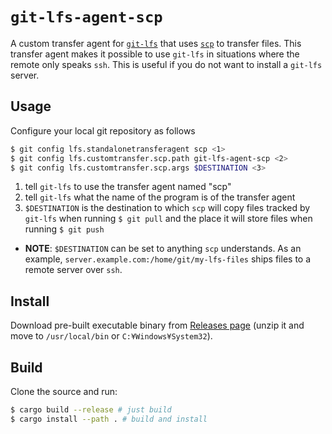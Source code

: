 # `git-lfs-agent-scp`

A custom transfer agent for [`git-lfs`](https://git-lfs.github.com/) that uses [`scp`](https://www.openssh.com/) to transfer files.
This transfer agent makes it possible to use `git-lfs` in situations where the remote only speaks `ssh`.
This is useful if you do not want to install a `git-lfs` server.

## Usage

Configure your local git repository as follows

```sh
$ git config lfs.standalonetransferagent scp <1>
$ git config lfs.customtransfer.scp.path git-lfs-agent-scp <2>
$ git config lfs.customtransfer.scp.args $DESTINATION <3>
```
1. tell `git-lfs` to use the transfer agent named "scp"
2. tell `git-lfs` what the name of the program is of the transfer agent
3. `$DESTINATION` is the destination to which `scp` will copy files tracked by `git-lfs` when running `$ git pull` and the place it will store files when running `$ git push`

- **NOTE**: `$DESTINATION` can be set to anything `scp` understands.
      As an example, `server.example.com:/home/git/my-lfs-files` ships files to a remote server over `ssh`.

## Install

Download pre-built executable binary from [Releases page](https://github.com/funatsufumiya/git-lfs-agent-scp/releases) (unzip it and move to `/usr/local/bin` or `C:¥Windows¥System32`).

## Build

Clone the source and run:

```sh
$ cargo build --release # just build
$ cargo install --path . # build and install
```
